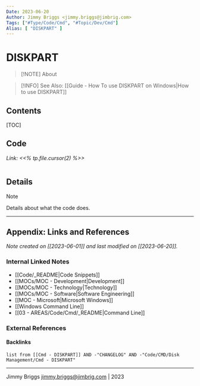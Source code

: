```yaml
---
Date: 2023-06-20
Author: Jimmy Briggs <jimmy.briggs@jimbrig.com>
Tags: ["#Type/Code/Cmd", "#Topic/Dev/Cmd"]
Alias: [ "DISKPART" ]
---
```


# DISKPART

> [!NOTE] About
> 

> [!INFO]
> See Also: [[Guide - How To use DISKPART on Windows|How to use DISKPART]]

## Contents

[TOC]

## Code

*Link: <<% tp.file.cursor(2) %>>*

```powershell

```

## Details


> [!NOTE]
> Details about what the code does.



***

## Appendix: Links and References

*Note created on [[2023-06-01]] and last modified on [[2023-06-20]].*

### Internal Linked Notes

- [[Code/_README|Code Snippets]]
- [[MOCs/MOC - Development|Development]]
- [[MOCs/MOC - Technology|Technology]]
- [[MOCs/MOC - Software|Software Engineering]]
- [[MOC - Microsoft|Microsoft Windows]]
- [[Windows Command Line]]
- [[03 - AREAS/Code/Cmd/_README|Command Line]]

### External References



#### Backlinks

```dataview
list from [[Cmd - DISKPART]] AND -"CHANGELOG" AND -"Code/CMD/Disk Management/Cmd - DISKPART"
```


***

Jimmy Briggs <jimmy.briggs@jimbrig.com> | 2023


